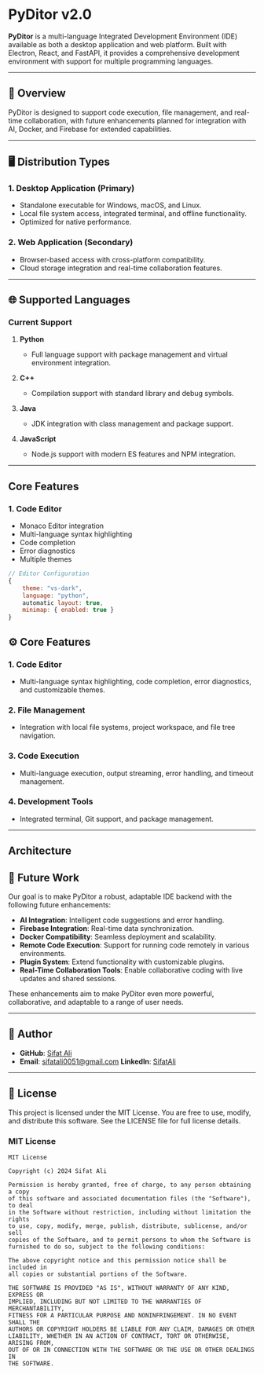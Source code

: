 # PyDitor v2.0

**PyDitor** is a multi-language Integrated Development Environment (IDE) available as both a desktop application and web platform. Built with Electron, React, and FastAPI, it provides a comprehensive development environment with support for multiple programming languages.

---

## 📖 Overview

PyDitor is designed to support code execution, file management, and real-time collaboration, with future enhancements planned for integration with AI, Docker, and Firebase for extended capabilities.

---

## 🖥️ Distribution Types

### 1. Desktop Application (Primary)
- Standalone executable for Windows, macOS, and Linux.
- Local file system access, integrated terminal, and offline functionality.
- Optimized for native performance.

### 2. Web Application (Secondary)
- Browser-based access with cross-platform compatibility.
- Cloud storage integration and real-time collaboration features.

---

## 🌐 Supported Languages

### Current Support
1. **Python**
   - Full language support with package management and virtual environment integration.

2. **C++**
   - Compilation support with standard library and debug symbols.

3. **Java**
   - JDK integration with class management and package support.

4. **JavaScript**
   - Node.js support with modern ES features and NPM integration.

---
## Core Features

### 1. Code Editor
- Monaco Editor integration
- Multi-language syntax highlighting
- Code completion
- Error diagnostics
- Multiple themes
```javascript
// Editor Configuration
{
    theme: "vs-dark",
    language: "python",
    automatic layout: true,
    minimap: { enabled: true }
}
```
## ⚙️ Core Features

### 1. Code Editor
- Multi-language syntax highlighting, code completion, error diagnostics, and customizable themes.

### 2. File Management
- Integration with local file systems, project workspace, and file tree navigation.

### 3. Code Execution
- Multi-language execution, output streaming, error handling, and timeout management.

### 4. Development Tools
- Integrated terminal, Git support, and package management.

---
## Architecture

## 🚀 Future Work

Our goal is to make PyDitor a robust, adaptable IDE backend with the following future enhancements:

- **AI Integration**: Intelligent code suggestions and error handling.
- **Firebase Integration**: Real-time data synchronization.
- **Docker Compatibility**: Seamless deployment and scalability.
- **Remote Code Execution**: Support for running code remotely in various environments.
- **Plugin System**: Extend functionality with customizable plugins.
- **Real-Time Collaboration Tools**: Enable collaborative coding with live updates and shared sessions.

These enhancements aim to make PyDitor even more powerful, collaborative, and adaptable to a range of user needs.

---

## 👤 Author

- **GitHub**: [Sifat Ali](https://github.com/SifatAli008)
- **Email**: sifatali0051@gmail.com
 **LinkedIn**: [SifatAli](https://www.linkedin.com/in/sifat-ali/)
---

## 📜 License

This project is licensed under the MIT License. You are free to use, modify, and distribute this software. See the LICENSE file for full license details.

### MIT License

```plaintext
MIT License

Copyright (c) 2024 Sifat Ali

Permission is hereby granted, free of charge, to any person obtaining a copy
of this software and associated documentation files (the "Software"), to deal
in the Software without restriction, including without limitation the rights
to use, copy, modify, merge, publish, distribute, sublicense, and/or sell
copies of the Software, and to permit persons to whom the Software is
furnished to do so, subject to the following conditions:

The above copyright notice and this permission notice shall be included in
all copies or substantial portions of the Software.

THE SOFTWARE IS PROVIDED "AS IS", WITHOUT WARRANTY OF ANY KIND, EXPRESS OR
IMPLIED, INCLUDING BUT NOT LIMITED TO THE WARRANTIES OF MERCHANTABILITY,
FITNESS FOR A PARTICULAR PURPOSE AND NONINFRINGEMENT. IN NO EVENT SHALL THE
AUTHORS OR COPYRIGHT HOLDERS BE LIABLE FOR ANY CLAIM, DAMAGES OR OTHER
LIABILITY, WHETHER IN AN ACTION OF CONTRACT, TORT OR OTHERWISE, ARISING FROM,
OUT OF OR IN CONNECTION WITH THE SOFTWARE OR THE USE OR OTHER DEALINGS IN
THE SOFTWARE.

